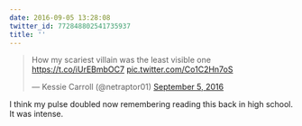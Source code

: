 ```yaml
---
date: 2016-09-05 13:28:08
twitter_id: 772848802541735937
title: ''
---
```


<blockquote class="twitter-tweet"><p lang="en" dir="ltr">How my scariest villain was the least visible one <a href="https://t.co/iUrEBmbOC7">https://t.co/iUrEBmbOC7</a> <a href="https://t.co/Co1C2Hn7oS">pic.twitter.com/Co1C2Hn7oS</a></p>&mdash; Kessie Carroll (@netraptor01) <a href="https://twitter.com/netraptor01/status/772845929393041408?ref_src=twsrc%5Etfw">September 5, 2016</a></blockquote>
<script async src="https://platform.twitter.com/widgets.js" charset="utf-8"></script>

I think my pulse doubled now remembering reading this back in high school. It was intense. 
